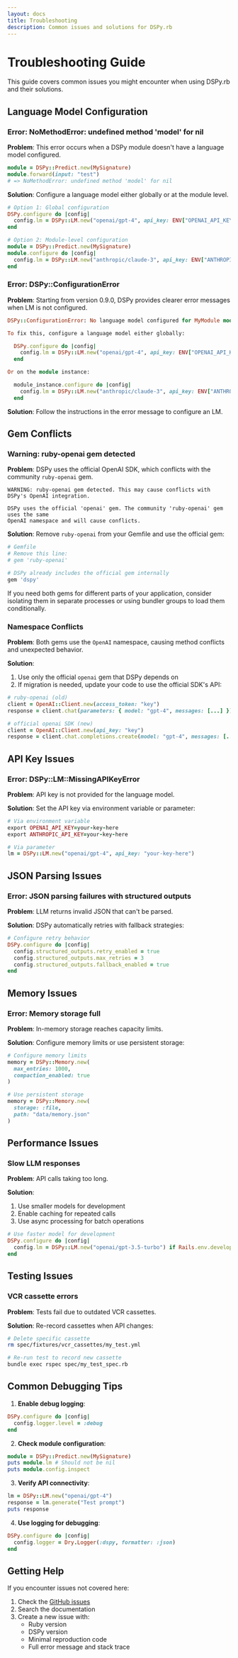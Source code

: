 ```yaml
---
layout: docs
title: Troubleshooting
description: Common issues and solutions for DSPy.rb
---
```


# Troubleshooting Guide

This guide covers common issues you might encounter when using DSPy.rb and their solutions.

## Language Model Configuration

### Error: NoMethodError: undefined method 'model' for nil

**Problem**: This error occurs when a DSPy module doesn't have a language model configured.

```ruby
module = DSPy::Predict.new(MySignature)
module.forward(input: "test")
# => NoMethodError: undefined method 'model' for nil
```

**Solution**: Configure a language model either globally or at the module level.

```ruby
# Option 1: Global configuration
DSPy.configure do |config|
  config.lm = DSPy::LM.new("openai/gpt-4", api_key: ENV["OPENAI_API_KEY"])
end

# Option 2: Module-level configuration
module = DSPy::Predict.new(MySignature)
module.configure do |config|
  config.lm = DSPy::LM.new("anthropic/claude-3", api_key: ENV["ANTHROPIC_API_KEY"])
end
```

### Error: DSPy::ConfigurationError

**Problem**: Starting from version 0.9.0, DSPy provides clearer error messages when LM is not configured.

```ruby
DSPy::ConfigurationError: No language model configured for MyModule module.

To fix this, configure a language model either globally:

  DSPy.configure do |config|
    config.lm = DSPy::LM.new("openai/gpt-4", api_key: ENV["OPENAI_API_KEY"])
  end

Or on the module instance:

  module_instance.configure do |config|
    config.lm = DSPy::LM.new("anthropic/claude-3", api_key: ENV["ANTHROPIC_API_KEY"])
  end
```

**Solution**: Follow the instructions in the error message to configure an LM.

## Gem Conflicts

### Warning: ruby-openai gem detected

**Problem**: DSPy uses the official OpenAI SDK, which conflicts with the community `ruby-openai` gem.

```
WARNING: ruby-openai gem detected. This may cause conflicts with DSPy's OpenAI integration.

DSPy uses the official 'openai' gem. The community 'ruby-openai' gem uses the same
OpenAI namespace and will cause conflicts.
```

**Solution**: Remove `ruby-openai` from your Gemfile and use the official gem:

```ruby
# Gemfile
# Remove this line:
# gem 'ruby-openai'

# DSPy already includes the official gem internally
gem 'dspy'
```

If you need both gems for different parts of your application, consider isolating them in separate processes or using bundler groups to load them conditionally.

### Namespace Conflicts

**Problem**: Both gems use the `OpenAI` namespace, causing method conflicts and unexpected behavior.

**Solution**: 
1. Use only the official `openai` gem that DSPy depends on
2. If migration is needed, update your code to use the official SDK's API:

```ruby
# ruby-openai (old)
client = OpenAI::Client.new(access_token: "key")
response = client.chat(parameters: { model: "gpt-4", messages: [...] })

# official openai SDK (new)
client = OpenAI::Client.new(api_key: "key")
response = client.chat.completions.create(model: "gpt-4", messages: [...])
```

## API Key Issues

### Error: DSPy::LM::MissingAPIKeyError

**Problem**: API key is not provided for the language model.

**Solution**: Set the API key via environment variable or parameter:

```ruby
# Via environment variable
export OPENAI_API_KEY=your-key-here
export ANTHROPIC_API_KEY=your-key-here

# Via parameter
lm = DSPy::LM.new("openai/gpt-4", api_key: "your-key-here")
```

## JSON Parsing Issues

### Error: JSON parsing failures with structured outputs

**Problem**: LLM returns invalid JSON that can't be parsed.

**Solution**: DSPy automatically retries with fallback strategies:

```ruby
# Configure retry behavior
DSPy.configure do |config|
  config.structured_outputs.retry_enabled = true
  config.structured_outputs.max_retries = 3
  config.structured_outputs.fallback_enabled = true
end
```

## Memory Issues

### Error: Memory storage full

**Problem**: In-memory storage reaches capacity limits.

**Solution**: Configure memory limits or use persistent storage:

```ruby
# Configure memory limits
memory = DSPy::Memory.new(
  max_entries: 1000,
  compaction_enabled: true
)

# Use persistent storage
memory = DSPy::Memory.new(
  storage: :file,
  path: "data/memory.json"
)
```

## Performance Issues

### Slow LLM responses

**Problem**: API calls taking too long.

**Solution**: 
1. Use smaller models for development
2. Enable caching for repeated calls
3. Use async processing for batch operations

```ruby
# Use faster model for development
DSPy.configure do |config|
  config.lm = DSPy::LM.new("openai/gpt-3.5-turbo") if Rails.env.development?
end
```

## Testing Issues

### VCR cassette errors

**Problem**: Tests fail due to outdated VCR cassettes.

**Solution**: Re-record cassettes when API changes:

```bash
# Delete specific cassette
rm spec/fixtures/vcr_cassettes/my_test.yml

# Re-run test to record new cassette
bundle exec rspec spec/my_test_spec.rb
```

## Common Debugging Tips

1. **Enable debug logging**:
```ruby
DSPy.configure do |config|
  config.logger.level = :debug
end
```

2. **Check module configuration**:
```ruby
module = DSPy::Predict.new(MySignature)
puts module.lm # Should not be nil
puts module.config.inspect
```

3. **Verify API connectivity**:
```ruby
lm = DSPy::LM.new("openai/gpt-4")
response = lm.generate("Test prompt")
puts response
```

4. **Use logging for debugging**:
```ruby
DSPy.configure do |config|
  config.logger = Dry.Logger(:dspy, formatter: :json)
end
```

## Getting Help

If you encounter issues not covered here:

1. Check the [GitHub issues](https://github.com/vicentereig/dspy.rb/issues)
2. Search the documentation
3. Create a new issue with:
   - Ruby version
   - DSPy version
   - Minimal reproduction code
   - Full error message and stack trace